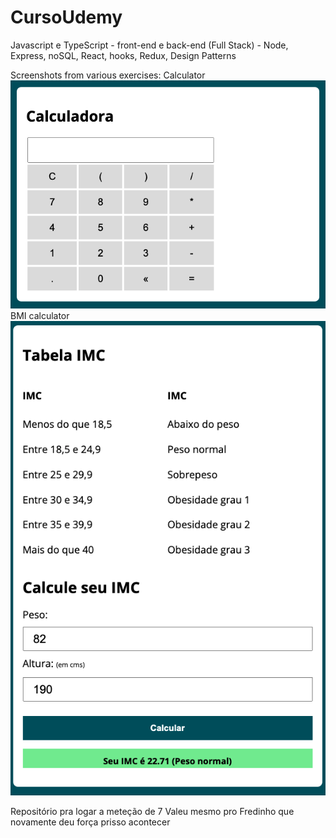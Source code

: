# CursoUdemy
Javascript e TypeScript - front-end e back-end (Full Stack) - Node, Express, noSQL, React, hooks, Redux, Design Patterns

Screenshots from various exercises:
Calculator
![Calculator](cursoJS/screenshots/calculator.png)
BMI calculator
![BMI](cursoJS/screenshots/BMI.png)


Repositório pra logar a meteção de 7
Valeu mesmo pro Fredinho que novamente deu força prisso acontecer

